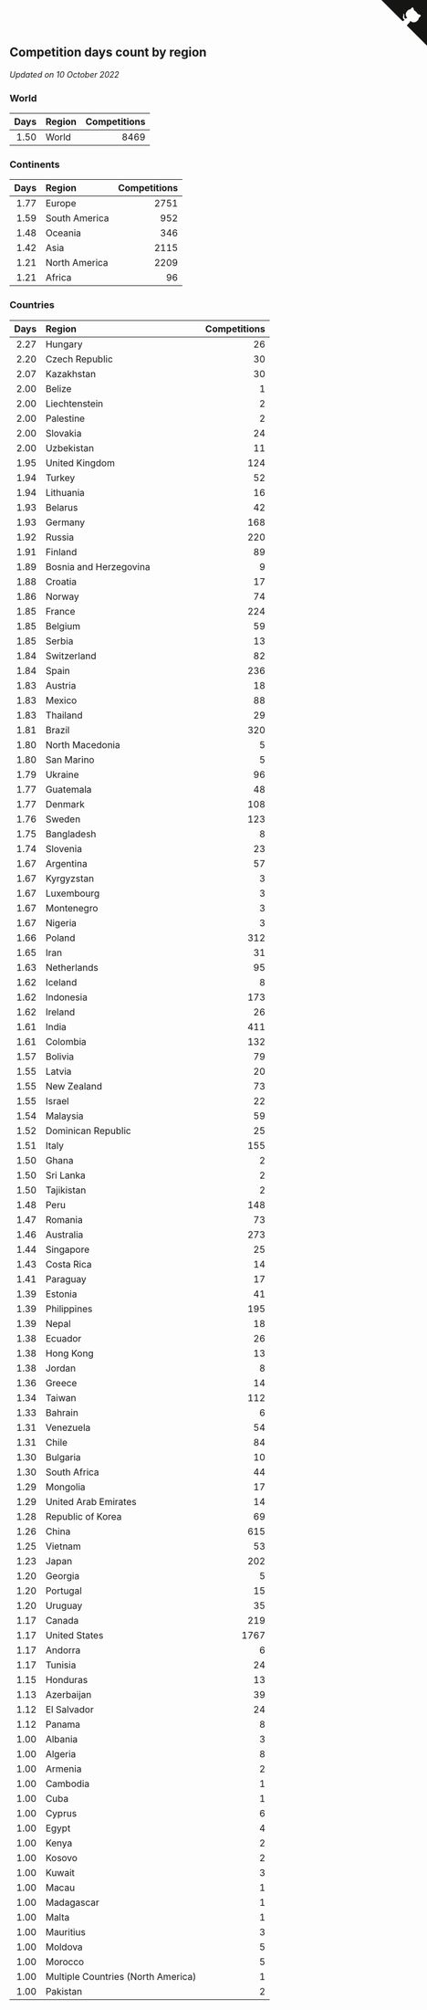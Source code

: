## Competition days count by region

*Updated on 10 October 2022*


### World

| Days | Region | Competitions |
| ---: | :--- | ---: |
| 1.50 | World | 8469 |

### Continents

| Days | Region | Competitions |
| ---: | :--- | ---: |
| 1.77 | Europe | 2751 |
| 1.59 | South America | 952 |
| 1.48 | Oceania | 346 |
| 1.42 | Asia | 2115 |
| 1.21 | North America | 2209 |
| 1.21 | Africa | 96 |

### Countries

| Days | Region | Competitions |
| ---: | :--- | ---: |
| 2.27 | Hungary | 26 |
| 2.20 | Czech Republic | 30 |
| 2.07 | Kazakhstan | 30 |
| 2.00 | Belize | 1 |
| 2.00 | Liechtenstein | 2 |
| 2.00 | Palestine | 2 |
| 2.00 | Slovakia | 24 |
| 2.00 | Uzbekistan | 11 |
| 1.95 | United Kingdom | 124 |
| 1.94 | Turkey | 52 |
| 1.94 | Lithuania | 16 |
| 1.93 | Belarus | 42 |
| 1.93 | Germany | 168 |
| 1.92 | Russia | 220 |
| 1.91 | Finland | 89 |
| 1.89 | Bosnia and Herzegovina | 9 |
| 1.88 | Croatia | 17 |
| 1.86 | Norway | 74 |
| 1.85 | France | 224 |
| 1.85 | Belgium | 59 |
| 1.85 | Serbia | 13 |
| 1.84 | Switzerland | 82 |
| 1.84 | Spain | 236 |
| 1.83 | Austria | 18 |
| 1.83 | Mexico | 88 |
| 1.83 | Thailand | 29 |
| 1.81 | Brazil | 320 |
| 1.80 | North Macedonia | 5 |
| 1.80 | San Marino | 5 |
| 1.79 | Ukraine | 96 |
| 1.77 | Guatemala | 48 |
| 1.77 | Denmark | 108 |
| 1.76 | Sweden | 123 |
| 1.75 | Bangladesh | 8 |
| 1.74 | Slovenia | 23 |
| 1.67 | Argentina | 57 |
| 1.67 | Kyrgyzstan | 3 |
| 1.67 | Luxembourg | 3 |
| 1.67 | Montenegro | 3 |
| 1.67 | Nigeria | 3 |
| 1.66 | Poland | 312 |
| 1.65 | Iran | 31 |
| 1.63 | Netherlands | 95 |
| 1.62 | Iceland | 8 |
| 1.62 | Indonesia | 173 |
| 1.62 | Ireland | 26 |
| 1.61 | India | 411 |
| 1.61 | Colombia | 132 |
| 1.57 | Bolivia | 79 |
| 1.55 | Latvia | 20 |
| 1.55 | New Zealand | 73 |
| 1.55 | Israel | 22 |
| 1.54 | Malaysia | 59 |
| 1.52 | Dominican Republic | 25 |
| 1.51 | Italy | 155 |
| 1.50 | Ghana | 2 |
| 1.50 | Sri Lanka | 2 |
| 1.50 | Tajikistan | 2 |
| 1.48 | Peru | 148 |
| 1.47 | Romania | 73 |
| 1.46 | Australia | 273 |
| 1.44 | Singapore | 25 |
| 1.43 | Costa Rica | 14 |
| 1.41 | Paraguay | 17 |
| 1.39 | Estonia | 41 |
| 1.39 | Philippines | 195 |
| 1.39 | Nepal | 18 |
| 1.38 | Ecuador | 26 |
| 1.38 | Hong Kong | 13 |
| 1.38 | Jordan | 8 |
| 1.36 | Greece | 14 |
| 1.34 | Taiwan | 112 |
| 1.33 | Bahrain | 6 |
| 1.31 | Venezuela | 54 |
| 1.31 | Chile | 84 |
| 1.30 | Bulgaria | 10 |
| 1.30 | South Africa | 44 |
| 1.29 | Mongolia | 17 |
| 1.29 | United Arab Emirates | 14 |
| 1.28 | Republic of Korea | 69 |
| 1.26 | China | 615 |
| 1.25 | Vietnam | 53 |
| 1.23 | Japan | 202 |
| 1.20 | Georgia | 5 |
| 1.20 | Portugal | 15 |
| 1.20 | Uruguay | 35 |
| 1.17 | Canada | 219 |
| 1.17 | United States | 1767 |
| 1.17 | Andorra | 6 |
| 1.17 | Tunisia | 24 |
| 1.15 | Honduras | 13 |
| 1.13 | Azerbaijan | 39 |
| 1.12 | El Salvador | 24 |
| 1.12 | Panama | 8 |
| 1.00 | Albania | 3 |
| 1.00 | Algeria | 8 |
| 1.00 | Armenia | 2 |
| 1.00 | Cambodia | 1 |
| 1.00 | Cuba | 1 |
| 1.00 | Cyprus | 6 |
| 1.00 | Egypt | 4 |
| 1.00 | Kenya | 2 |
| 1.00 | Kosovo | 2 |
| 1.00 | Kuwait | 3 |
| 1.00 | Macau | 1 |
| 1.00 | Madagascar | 1 |
| 1.00 | Malta | 1 |
| 1.00 | Mauritius | 3 |
| 1.00 | Moldova | 5 |
| 1.00 | Morocco | 5 |
| 1.00 | Multiple Countries (North America) | 1 |
| 1.00 | Pakistan | 2 |


<a href="https://github.com/JustinTimeCuber/wca_statistics" class="github-corner" aria-label="View source on Github"><svg width="80" height="80" viewBox="0 0 250 250" style="fill:#151513; color:#fff; position: absolute; top: 0; border: 0; right: 0;" aria-hidden="true"><path d="M0,0 L115,115 L130,115 L142,142 L250,250 L250,0 Z"></path><path d="M128.3,109.0 C113.8,99.7 119.0,89.6 119.0,89.6 C122.0,82.7 120.5,78.6 120.5,78.6 C119.2,72.0 123.4,76.3 123.4,76.3 C127.3,80.9 125.5,87.3 125.5,87.3 C122.9,97.6 130.6,101.9 134.4,103.2" fill="currentColor" style="transform-origin: 130px 106px;" class="octo-arm"></path><path d="M115.0,115.0 C114.9,115.1 118.7,116.5 119.8,115.4 L133.7,101.6 C136.9,99.2 139.9,98.4 142.2,98.6 C133.8,88.0 127.5,74.4 143.8,58.0 C148.5,53.4 154.0,51.2 159.7,51.0 C160.3,49.4 163.2,43.6 171.4,40.1 C171.4,40.1 176.1,42.5 178.8,56.2 C183.1,58.6 187.2,61.8 190.9,65.4 C194.5,69.0 197.7,73.2 200.1,77.6 C213.8,80.2 216.3,84.9 216.3,84.9 C212.7,93.1 206.9,96.0 205.4,96.6 C205.1,102.4 203.0,107.8 198.3,112.5 C181.9,128.9 168.3,122.5 157.7,114.1 C157.9,116.9 156.7,120.9 152.7,124.9 L141.0,136.5 C139.8,137.7 141.6,141.9 141.8,141.8 Z" fill="currentColor" class="octo-body"></path></svg></a><style>.github-corner:hover .octo-arm{animation:octocat-wave 560ms ease-in-out}@keyframes octocat-wave{0%,100%{transform:rotate(0)}20%,60%{transform:rotate(-25deg)}40%,80%{transform:rotate(10deg)}}@media (max-width:500px){.github-corner:hover .octo-arm{animation:none}.github-corner .octo-arm{animation:octocat-wave 560ms ease-in-out}}</style>
